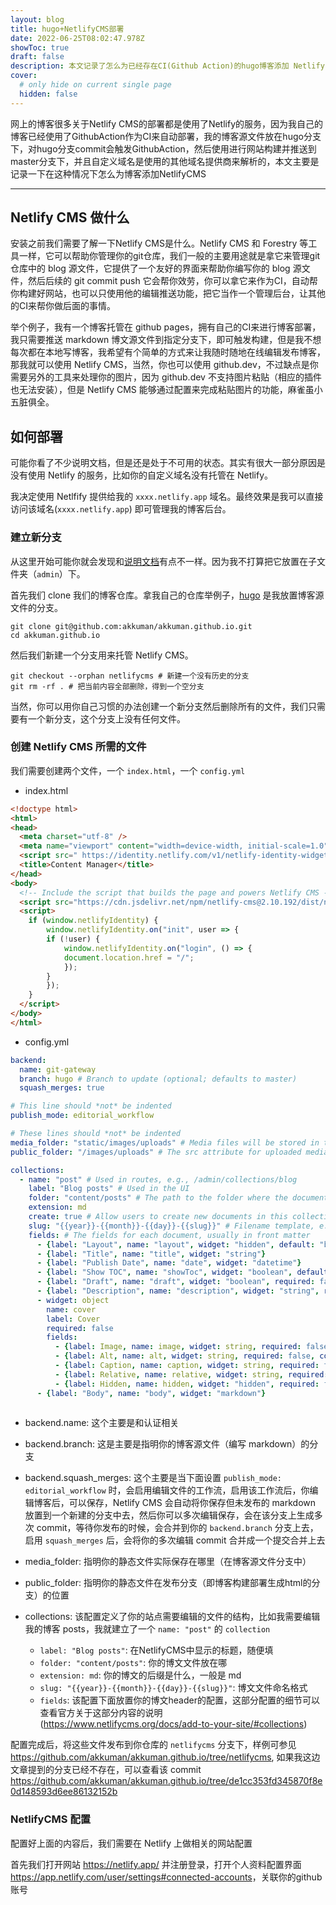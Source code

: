 ```yaml
---
layout: blog
title: hugo+NetlifyCMS部署
date: 2022-06-25T08:02:47.978Z
showToc: true
draft: false
description: 本文记录了怎么为已经存在CI(Github Action)的hugo博客添加 Netlify CMS
cover:
  # only hide on current single page
  hidden: false
---
```

网上的博客很多关于Netlify CMS的部署都是使用了Netlify的服务，因为我自己的博客已经使用了GithubAction作为CI来自动部署，我的博客源文件放在hugo分支下，对hugo分支commit会触发GithubAction，然后使用进行网站构建并推送到master分支下，并且自定义域名是使用的其他域名提供商来解析的，本文主要是记录一下在这种情况下怎么为博客添加NetlifyCMS

- - -

## Netlify CMS 做什么

安装之前我们需要了解一下Netlify CMS是什么。Netlify CMS 和 Forestry 等工具一样，它可以帮助你管理你的git仓库，我们一般的主要用途就是拿它来管理git仓库中的 blog 源文件，它提供了一个友好的界面来帮助你编写你的 blog 源文件，然后后续的 git commit push 它会帮你效劳，你可以拿它来作为CI，自动帮你构建好网站，也可以只使用他的编辑推送功能，把它当作一个管理后台，让其他的CI来帮你做后面的事情。

举个例子，我有一个博客托管在 github pages，拥有自己的CI来进行博客部署，我只需要推送 markdown 博文源文件到指定分支下，即可触发构建，但是我不想每次都在本地写博客，我希望有个简单的方式来让我随时随地在线编辑发布博客，那我就可以使用 Netlify CMS，当然，你也可以使用 github.dev，不过缺点是你需要另外的工具来处理你的图片，因为 github.dev 不支持图片粘贴（相应的插件也无法安装），但是 Netlify CMS 能够通过配置来完成粘贴图片的功能，麻雀虽小五脏俱全。

## 如何部署

可能你看了不少说明文档，但是还是处于不可用的状态。其实有很大一部分原因是没有使用 Netlify 的服务，比如你的自定义域名没有托管在 Netlify。

我决定使用 Netlfify 提供给我的 `xxxx.netlify.app` 域名。最终效果是我可以直接访问该域名(`xxxx.netlify.app`) 即可管理我的博客后台。

### 建立新分支

从这里开始可能你就会发现和[说明文档](https://www.netlifycms.org/docs/add-to-your-site/)有点不一样。因为我不打算把它放置在子文件夹（`admin`）下。

首先我们 clone 我们的博客仓库。拿我自己的仓库举例子，[hugo](https://github.com/akkuman/akkuman.github.io/tree/96f4e480342a806ac633b15909155684eac53319) 是我放置博客源文件的分支。

```shell
git clone git@github.com:akkuman/akkuman.github.io.git
cd akkuman.github.io
```

然后我们新建一个分支用来托管 Netlify CMS。

```shell
git checkout --orphan netlifycms # 新建一个没有历史的分支
git rm -rf . # 把当前内容全部删除，得到一个空分支
```

当然，你可以用你自己习惯的办法创建一个新分支然后删除所有的文件，我们只需要有一个新分支，这个分支上没有任何文件。

### 创建 Netlify CMS 所需的文件

我们需要创建两个文件，一个 `index.html`，一个 `config.yml`

* index.html

```html
<!doctype html>
<html>
<head>
  <meta charset="utf-8" />
  <meta name="viewport" content="width=device-width, initial-scale=1.0" />
  <script src=" https://identity.netlify.com/v1/netlify-identity-widget.js"></script>
  <title>Content Manager</title>
</head>
<body>
  <!-- Include the script that builds the page and powers Netlify CMS -->
  <script src="https://cdn.jsdelivr.net/npm/netlify-cms@2.10.192/dist/netlify-cms.min.js"></script>
  <script>
    if (window.netlifyIdentity) {
        window.netlifyIdentity.on("init", user => {
        if (!user) {
            window.netlifyIdentity.on("login", () => {
            document.location.href = "/";
            });
        }
        });
    }
  </script>
</body>
</html>
```

* config.yml

```yaml
backend:
  name: git-gateway
  branch: hugo # Branch to update (optional; defaults to master)
  squash_merges: true

# This line should *not* be indented
publish_mode: editorial_workflow

# These lines should *not* be indented
media_folder: "static/images/uploads" # Media files will be stored in the repo under static/images/uploads
public_folder: "/images/uploads" # The src attribute for uploaded media will begin with /images/uploads

collections:
  - name: "post" # Used in routes, e.g., /admin/collections/blog
    label: "Blog posts" # Used in the UI
    folder: "content/posts" # The path to the folder where the documents are stored
    extension: md
    create: true # Allow users to create new documents in this collection
    slug: "{{year}}-{{month}}-{{day}}-{{slug}}" # Filename template, e.g., YYYY-MM-DD-title.md
    fields: # The fields for each document, usually in front matter
      - {label: "Layout", name: "layout", widget: "hidden", default: "blog"}
      - {label: "Title", name: "title", widget: "string"}
      - {label: "Publish Date", name: "date", widget: "datetime"}
      - {label: "Show TOC", name: "showToc", widget: "boolean", default: true}
      - {label: "Draft", name: "draft", widget: "boolean", required: false, default: false}
      - {label: "Description", name: "description", widget: "string", required: false}
      - widget: object
        name: cover
        label: Cover
        required: false
        fields:
          - {label: Image, name: image, widget: string, required: false, comment: image path/url}
          - {label: Alt, name: alt, widget: string, required: false, comment: alt text}
          - {label: Caption, name: caption, widget: string, required: false, comment: display caption under cover}
          - {label: Relative, name: relative, widget: string, required: false, comment: when using page bundles set this to true}
          - {label: Hidden, name: hidden, widget: "hidden", required: false, default: false, comment: only hide on current single page}
      - {label: "Body", name: "body", widget: "markdown"}
      
```

* backend.name: 这个主要是和认证相关
* backend.branch: 这是主要是指明你的博客源文件（编写 markdown）的分支
* backend.squash_merges: 这个主要是当下面设置 `publish_mode: editorial_workflow` 时，会启用编辑文件的工作流，启用该工作流后，你编辑博客后，可以保存，Netlify CMS 会自动将你保存但未发布的 markdown 放置到一个新建的分支中去，然后你可以多次编辑保存，会在该分支上生成多次 commit，等待你发布的时候，会合并到你的 `backend.branch` 分支上去，启用 `squash_merges` 后，会将你的多次编辑 commit 合并成一个提交合并上去
* media_folder: 指明你的静态文件实际保存在哪里（在博客源文件分支中）
* public_folder: 指明你的静态文件在发布分支（即博客构建部署生成html的分支）的位置
* collections: 该配置定义了你的站点需要编辑的文件的结构，比如我需要编辑我的博客 posts，我就建立了一个 `name: "post"` 的 `collection`

  * `label: "Blog posts"`: 在NetlifyCMS中显示的标题，随便填
  * `folder: "content/posts"`: 你的博文文件放在哪
  * `extension: md`: 你的博文的后缀是什么，一般是 md
  * `slug: "{{year}}-{{month}}-{{day}}-{{slug}}"`: 博文文件命名格式
  * `fields`: 该配置下面放置你的博文header的配置，这部分配置的细节可以查看官方关于这部分内容的说明 (<https://www.netlifycms.org/docs/add-to-your-site/#collections>)

配置完成后，将这些文件发布到你仓库的 `netlifycms` 分支下，样例可参见 <https://github.com/akkuman/akkuman.github.io/tree/netlifycms>, 如果我这边文章提到的分支已经不存在，可以查看该 commit <https://github.com/akkuman/akkuman.github.io/tree/de1cc353fd345870f8e0d148593d6ee86132152b>

### NetlifyCMS 配置

配置好上面的内容后，我们需要在 Netlify 上做相关的网站配置

首先我们打开网站 <https://netlify.app/> 并注册登录，打开个人资料配置界面 <https://app.netlify.com/user/settings#connected-accounts>，关联你的github账号